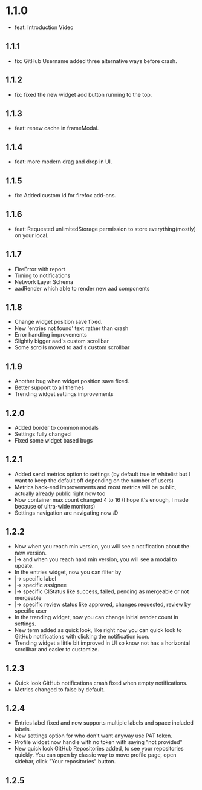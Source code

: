 # 1.1.0

- feat: Introduction Video

## 1.1.1

- fix: GitHub Username added three alternative ways before crash.

## 1.1.2

- fix: fixed the new widget add button running to the top.

## 1.1.3

- feat: renew cache in frameModal.

## 1.1.4

- feat: more modern drag and drop in UI.

## 1.1.5

- fix: Added custom id for firefox add-ons.

## 1.1.6

- feat: Requested unlimitedStorage permission to store everything(mostly) on your local.

## 1.1.7

- FireError with report
- Timing to notifications
- Network Layer Schema
- aadRender which able to render new aad components

## 1.1.8

- Change widget position save fixed.
- New 'entries not found' text rather than crash
- Error handling improvements
- Slightly bigger aad's custom scrollbar
- Some scrolls moved to aad's custom scrollbar

## 1.1.9

- Another bug when widget position save fixed.
- Better support to all themes
- Trending widget settings improvements

## 1.2.0

- Added border to common modals
- Settings fully changed
- Fixed some widget based bugs

## 1.2.1

- Added send metrics option to settings (by default true in whitelist but I want to keep the default off depending on 
the number of users)
- Metrics back-end improvements and most metrics will be public, actually already public right now too
- Now container max count changed 4 to 16 (I hope it's enough, I made because of ultra-wide monitors)
- Settings navigation are navigating now :D

## 1.2.2

- Now when you reach min version, you will see a notification about the new version.
- |-> and when you reach hard min version, you will see a modal to update. 
- In the entries widget, now you can filter by
- |-> specific label
- |-> specific assignee
- |-> specific CIStatus like success, failed, pending as mergeable or not mergeable
- |-> specific review status like approved, changes requested, review by specific user
- In the trending widget, now you can change initial render count in settings.
- New term added as quick look, like right now you can quick look to GitHub notifications with clicking the notification icon.
- Trending widget a little bit improved in UI so know not has a horizontal scrollbar and easier to customize.

## 1.2.3

- Quick look GitHub notifications crash fixed when empty notifications.
- Metrics changed to false by default.

## 1.2.4

- Entries label fixed and now supports multiple labels and space included labels.
- New settings option for who don't want anyway use PAT token.
- Profile widget now handle with no token with saying "not provided"
- New quick look GitHub Repositories added, to see your repositories quickly. You can open by classic way to move profile page, open sidebar, click "Your repositories" button.

## 1.2.5